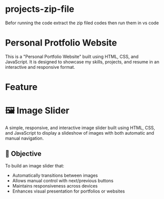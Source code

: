 # projects-zip-file
Befor  running the code extract the zip filed codes then run them in vs code
# Personal Protfolio Website
This is a "Personal Portfolio Website" built using HTML, CSS, and JavaScript. It is designed to showcase my skills, projects, and resume in an interactive and responsive format.
# Feature
# 🖼️ Image Slider
A simple, responsive, and interactive image slider built using HTML, CSS, and JavaScript to display a slideshow of images with both automatic and manual navigation.
## 🚀 Objective

To build an image slider that:
- Automatically transitions between images
- Allows manual control with next/previous buttons
- Maintains responsiveness across devices
- Enhances visual presentation for portfolios or websites 
